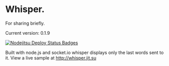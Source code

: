 Whisper.
=======
For sharing briefly.

Current version: 0.1.9

[![Nodejitsu Deploy Status Badges](https://webhooks.nodejitsu.com/talon/Whisper)](https://webops.nodejitsu.com#nodejitsu/webhooks)

Built with node.js and socket.io whisper displays only the last words sent to it.
View a live sample at http://whisper.jit.su